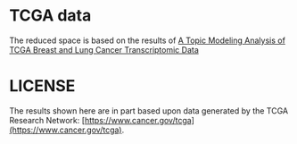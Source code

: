 # TCGA data

The reduced space is based on the results of [A Topic Modeling Analysis of TCGA Breast and Lung Cancer Transcriptomic Data](https://doi.org/10.3390/cancers12123799)

# LICENSE

The results shown here are in part based upon data generated by the TCGA Research Network: [https://www.cancer.gov/tcga](https://www.cancer.gov/tcga).
